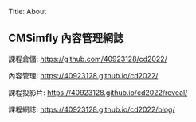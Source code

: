 Title: About

## CMSimfly 內容管理網誌

課程倉儲: <a href="https://github.com/40923128/cd2022/">https://github.com/40923128/cd2022/</a>

內容管理: <a href="https://40923128.github.io/cd2022/">https://40923128.github.io/cd2022/</a>

課程投影片: <a href="https://40923128.github.io/cd2022/reveal">https://40923128.github.io/cd2022/reveal/</a>

課程網誌: <a href="https://40923128.github.io/cd2022/blog/">https://40923128.github.io/cd2022/blog/</a>









